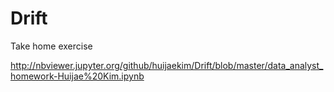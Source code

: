 # Drift
Take home exercise

http://nbviewer.jupyter.org/github/huijaekim/Drift/blob/master/data_analyst_homework-Huijae%20Kim.ipynb
